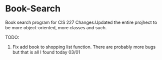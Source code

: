 # Book-Search
Book search program for CIS 227
Changes:Updated the entire projhect to be more object-oriented, more classes and such.



TODO:
1. Fix add book to shopping list function.
There are probably more bugs but that is all I found today 03/01
